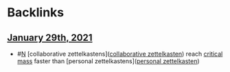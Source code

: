 
# Backlinks
## [January 29th, 2021](<January 29th, 2021.md>)
- #[N](<N.md>) [collaborative zettelkastens]([collaborative zettelkasten](<collaborative zettelkasten.md>)) reach [critical mass](<critical mass.md>) faster than [personal zettelkastens]([personal zettelkasten](<personal zettelkasten.md>))

